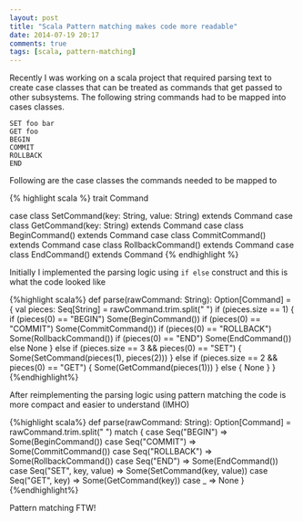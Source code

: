 ```yaml
---
layout: post
title: "Scala Pattern matching makes code more readable"
date: 2014-07-19 20:17
comments: true
tags: [scala, pattern-matching]
---
```


Recently I was working on a scala project that required parsing text to create case classes that can be treated as commands that get passed to other subsystems. The following string commands had to be mapped into cases classes.

```
SET foo bar
GET foo
BEGIN
COMMIT
ROLLBACK
END
```

Following are the case classes the commands needed to be mapped to

{% highlight scala %}
trait Command

case class SetCommand(key: String, value: String) extends Command
case class GetCommand(key: String) extends Command
case class BeginCommand() extends Command
case class CommitCommand() extends Command
case class RollbackCommand() extends Command
case class EndCommand() extends Command
{% endhighlight %}

Initially I implemented the parsing logic using `if else` construct and this is what the code looked like

{%highlight scala%}
def parse(rawCommand: String): Option[Command] = {
  val pieces: Seq[String] = rawCommand.trim.split(" ")
  if (pieces.size == 1) {
      if (pieces(0) == "BEGIN")  Some(BeginCommand())
      if (pieces(0) == "COMMIT")  Some(CommitCommand())
      if (pieces(0) == "ROLLBACK")  Some(RollbackCommand())
      if (pieces(0) == "END")  Some(EndCommand())
      else None
  } else if (pieces.size == 3 && pieces(0) == "SET") {
    Some(SetCommand(pieces(1), pieces(2)))
  } else if (pieces.size == 2 && pieces(0) == "GET") {
    Some(GetCommand(pieces(1)))
  } else {
    None
  }
}
{%endhighlight%}

After reimplementing the parsing logic using pattern matching the code is more compact and easier to understand (IMHO)

{%highlight scala%}
def parse(rawCommand: String): Option[Command] =
  rawCommand.trim.split(" ") match {
    case Seq("BEGIN")           => Some(BeginCommand())
    case Seq("COMMIT")          => Some(CommitCommand())
    case Seq("ROLLBACK")        => Some(RollbackCommand())
    case Seq("END")             => Some(EndCommand())
    case Seq("SET", key, value) => Some(SetCommand(key, value))
    case Seq("GET", key)        => Some(GetCommand(key))
    case _                      => None
  }
{%endhighlight%}

Pattern matching FTW!